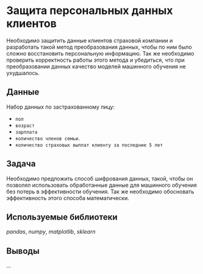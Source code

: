 # Защита персональных данных клиентов
Необходимо защитить данные клиентов страховой компании и разработать такой метод преобразования данных, чтобы по ним было сложно восстановить персональную информацию. Так же необходимо проверить корректность работы этого метода и убедиться, что при преобразовании данных качество моделей машинного обучения не ухудшалось.

## Данные
Набор данных по застрахованному лицу:
* `пол`
* `возраст`
* `зарплата`
* `количество членов семьи`.
* `количество страховых выплат клиенту за последние 5 лет`

## Задача
Необходимо предложить способ шифрования данных, такой, чтобы он позволял использовать обработанные данные для машинного обучения без потерь в эффективности обучения.
Так же необходимо обосновать эффективность этого способа математически.

## Используемые библиотеки
*pandas*, *numpy*, *matplotlib*, *sklearn*

## Выводы
...